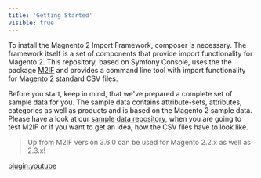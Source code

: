 ```yaml
---
title: 'Getting Started'
visible: true
---
```


To install the Magnento 2 Import Framework, composer is necessary. The framework itself is a set of components that provide import functionality for Magento 2. This repository, based on Symfony Console, uses the the package [M2IF](https://github.com/techdivision/import) and provides a command line tool with import functionality for Magento 2 standard CSV files.

Before you start, keep in mind, that we've prepared a complete set of sample data for you. The sample data contains attribute-sets, attributes, categories as well as products and is based on the Magento 2 sample data. Please have a look at our [sample data repository](https://github.com/techdivision/import-sample-data), when you are going to test M2IF or if you want to get an idea, how the CSV files have to look like.

> Up from M2IF version 3.6.0 can be used for Magento 2.2.x as well as 2.3.x!

[plugin:youtube](https://youtu.be/AzXrs1c92RY)